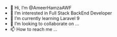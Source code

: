 - 👋 Hi, I’m @AmeerHamzaAWF
- 👀 I’m interested in Full Stack BackEnd Developer
- 🌱 I’m currently learning Laravel 9
- 💞️ I’m looking to collaborate on ...
- 📫 How to reach me ...

<!---
AmeerHamzaAWF/AmeerHamzaAWF is a ✨ special ✨ repository because its `README.md` (this file) appears on your GitHub profile.
You can click the Preview link to take a look at your changes.
--->

